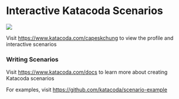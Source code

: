 # Interactive Katacoda Scenarios

[![](http://shields.katacoda.com/katacoda/capeskchung/count.svg)](https://www.katacoda.com/capeskchung "Get your profile on Katacoda.com")

Visit https://www.katacoda.com/capeskchung to view the profile and interactive scenarios

### Writing Scenarios
Visit https://www.katacoda.com/docs to learn more about creating Katacoda scenarios

For examples, visit https://github.com/katacoda/scenario-example
